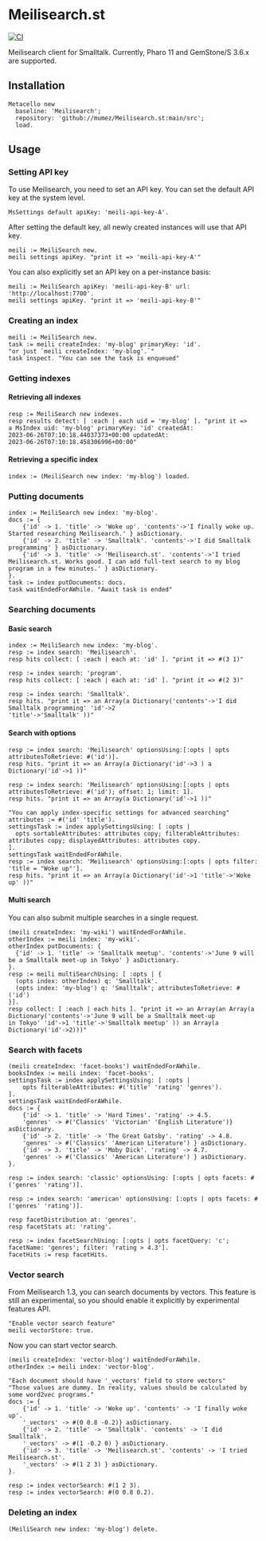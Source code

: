# Meilisearch.st

[![CI](https://github.com/mumez/Meilisearch.st/actions/workflows/main.yml/badge.svg)](https://github.com/mumez/Meilisearch.st/actions/workflows/main.yml)

Meilisearch client for Smalltalk.
Currently, Pharo 11 and GemStone/S 3.6.x are supported.

## Installation

```smalltalk
Metacello new
  baseline: 'Meilisearch';
  repository: 'github://mumez/Meilisearch.st:main/src';
  load.
```

## Usage

### Setting API key

To use Meilisearch, you need to set an API key.
You can set the default API key at the system level.

```Smalltalk
MsSettings default apiKey: 'meili-api-key-A'.
```

After setting the default key, all newly created instances will use that API key.

```Smalltalk
meili := MeiliSearch new.
meili settings apiKey. "print it => 'meili-api-key-A'"
```

You can also explicitly set an API key on a per-instance basis:

```Smalltalk
meili := MeiliSearch apiKey: 'meili-api-key-B' url: 'http://localhost:7700'.
meili settings apiKey. "print it => 'meili-api-key-B'"

```

### Creating an index

```Smalltalk
meili := MeiliSearch new.
task := meili createIndex: 'my-blog' primaryKey: 'id'. 
"or just `meili createIndex: 'my-blog'.`"
task inspect. "You can see the task is enqueued"
```

### Getting indexes

#### Retrieving all indexes

```Smalltalk
resp := MeiliSearch new indexes.
resp results detect: [ :each | each uid = 'my-blog' ]. "print it => 
a MsIndex uid: 'my-blog' primaryKey: 'id' createdAt:
2023-06-26T07:10:18.44037373+00:00 updatedAt:
2023-06-26T07:10:18.458306996+00:00"
```

#### Retrieving a specific index

```Smalltalk
index := (MeiliSearch new index: 'my-blog') loaded.
```

### Putting documents

```Smalltalk
index := MeiliSearch new index: 'my-blog'.
docs := {    
    {'id' -> 1. 'title' -> 'Woke up'. 'contents'->'I finally woke up. Started researching Meilisearch.' } asDictionary.
    {'id' -> 2. 'title' -> 'Smalltalk'. 'contents'->'I did Smalltalk programming' } asDictionary.
    {'id' -> 3. 'title' -> 'Meilisearch.st'. 'contents'->'I tried Meilisearch.st. Works good. I can add full-text search to my blog program in a few minutes.' } asDictionary.
}.
task := index putDocuments: docs.
task waitEndedForAWhile. "Await task is ended"
```

### Searching documents

#### Basic search

```Smalltalk
index := MeiliSearch new index: 'my-blog'.
resp := index search: 'Meilisearch'.
resp hits collect: [ :each | each at: 'id' ]. "print it => #(3 1)"

resp := index search: 'program'.
resp hits collect: [ :each | each at: 'id' ]. "print it => #(2 3)"

resp := index search: 'Smalltalk'.
resp hits. "print it => an Array(a Dictionary('contents'->'I did Smalltalk programming' 'id'->2
'title'->'Smalltalk' ))"

```

#### Search with options

```Smalltalk
resp := index search: 'Meilisearch' optionsUsing:[:opts | opts attributesToRetrieve: #('id')].
resp hits. "print it => an Array(a Dictionary('id'->3 ) a Dictionary('id'->1 ))"

resp := index search: 'Meilisearch' optionsUsing:[:opts | opts attributesToRetrieve: #('id'); offset: 1; limit: 1].
resp hits. "print it => an Array(a Dictionary('id'->1 ))"

"You can apply index-specific settings for advanced searching"
attributes := #('id' 'title').
settingsTask := index applySettingsUsing: [ :opts | 
  opts sortableAttributes: attributes copy; filterableAttributes: attributes copy; displayedAttributes: attributes copy.
].
settingsTask waitEndedForAWhile.
resp := index search: 'Meilisearch' optionsUsing:[:opts | opts filter: 'title = "Woke up"']. 
resp hits. "print it => an Array(a Dictionary('id'->1 'title'->'Woke up' ))"

```

#### Multi search

You can also submit multiple searches in a single request.

```Smalltalk
(meili createIndex: 'my-wiki') waitEndedForAWhile.
otherIndex := meili index: 'my-wiki'.
otherIndex putDocuments: {
  {'id' -> 1. 'title' -> 'Smalltalk meetup'. 'contents'->'June 9 will be a Smalltalk meet-up in Tokyo' } asDictionary.
}.
resp := meili multiSearchUsing: [ :opts | {
  (opts index: otherIndex) q: 'Smalltalk'.
  (opts index: 'my-blog') q: 'Smalltalk'; attributesToRetrieve: #('id')
}].
resp collect: [ :each | each hits ]. "print it => an Array(an Array(a Dictionary('contents'->'June 9 will be a Smalltalk meet-up
in Tokyo' 'id'->1 'title'->'Smalltalk meetup' )) an Array(a Dictionary('id'->2)))"
```

### Search with facets

```Smalltalk
(meili createIndex: 'facet-books') waitEndedForAWhile.
booksIndex := meili index: 'facet-books'.
settingsTask := index applySettingsUsing: [ :opts | 
	opts filterableAttributes: #('title' 'rating' 'genres').
].
settingsTask waitEndedForAWhile.
docs := {    
    {'id' -> 1. 'title' -> 'Hard Times'. 'rating' -> 4.5.
    'genres' -> #('Classics' 'Victorian' 'English Literature')} asDictionary.
    {'id' -> 2. 'title' -> 'The Great Gatsby'. 'rating' -> 4.8.
    'genres' -> #('Classics' 'American Literature') } asDictionary.
    {'id' -> 3. 'title' -> 'Moby Dick'. 'rating' -> 4.7.
    'genres' -> #('Classics' 'American Literature') } asDictionary.
}.

resp := index search: 'classic' optionsUsing: [:opts | opts facets: #('genres' 'rating')].

resp := index search: 'american' optionsUsing: [:opts | opts facets: #('genres' 'rating')].

resp facetDistribution at: 'genres'.
resp facetStats at: 'rating'.

resp := index facetSearchUsing: [:opts | opts facetQuery: 'c'; facetName: 'genres'; filter: 'rating > 4.3'].
facetHits := resp facetHits.

```

### Vector search

From Meilisearch 1.3, you can search documents by vectors.
This feature is still an experimental, so you should enable it explicitly by experimental features API.

```Smalltalk
"Enable vector search feature"
meili vectorStore: true.
```

Now you can start vector search.

```Smalltalk
(meili createIndex: 'vector-blog') waitEndedForAWhile.
otherIndex := meili index: 'vector-blog'.

"Each document should have '_vectors' field to store vectors"
"Those values are dummy. In reality, values should be calculated by some word2vec programs."
docs := {    
    {'id' -> 1. 'title' -> 'Woke up'. 'contents' -> 'I finally woke up'.
    '_vectors' -> #(0 0.8 -0.2)} asDictionary.
    {'id' -> 2. 'title' -> 'Smalltalk'. 'contents' -> 'I did Smalltalk'.
    '_vectors' -> #(1 -0.2 0) } asDictionary.
    {'id' -> 3. 'title' -> 'Meilisearch.st'. 'contents' -> 'I tried Meilisearch.st'.
    '_vectors' -> #(1 2 3) } asDictionary.
}.

resp := index vectorSearch: #(1 2 3).
resp := index vectorSearch: #(0 0.8 0.2).

```

### Deleting an index

```Smalltalk
(MeiliSearch new index: 'my-blog') delete.
```
